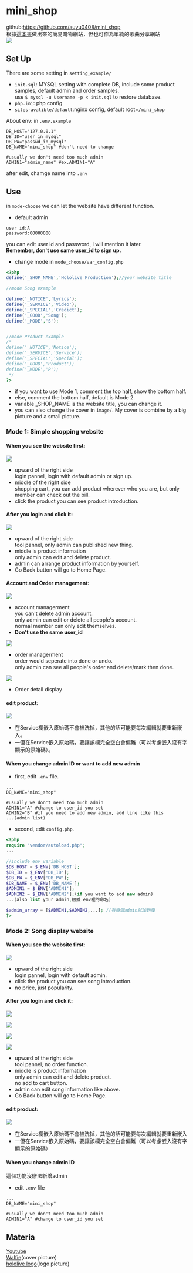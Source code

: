 # mini_shop  
github:https://github.com/auyu0408/mini_shop  
根據[這本書](https://ebook.nlpi.edu.tw/bookdetail/32953)做出來的簡易購物網站，但也可作為單純的歌曲分享網站  
![](https://i.imgur.com/x9eG3gK.png)

## Set Up  
There are some setting in `setting_example/`  
- `init.sql`: MYSQL setting with complete DB, include some product samples, default admin and order samples.  
use `$ mysql -u Username -p < init.sql` to restore database.  
- `php.ini`: php config  
- `sites-avalible/default`:nginx config, default root=`/mini_shop`  

About env: in `.env.example`
```.env
DB_HOST="127.0.0.1"
DB_ID="user_in_mysql"
DB_PW="passwd_in_mysql"
DB_NAME="mini_shop" #don't need to change

#usually we don't need too much admin
ADMIN1="admin_name" #ex.ADMIN1="A"
```
after edit, chamge name into `.env` 
## Use  
in `mode-choose` we can let the website have different function.  
- default admin  
```
user id:A
password:00000000
```
you can edit user id and password, I will mention it later.  
**Remember, don't use same user_id to sign up.**  

- change mode
  in `mode_choose/var_config.php`
```php
<?php
define('_SHOP_NAME','Hololive Production');//your website title

//mode Song example

define('_NOTICE','Lyrics');
define('_SERVICE','Video');
define('_SPECIAL','Credict');	
define('_GOOD','Song');
define('_MODE','S');


//mode Product example
/*
define('_NOTICE','Notice');
define('_SERVICE','Service');
define('_SPECIAL','Special');	
define('_GOOD','Product');
define('_MODE','P');
 */
?>
```
- if you want to use Mode 1, comment the top half, show the bottom half.  
- else, comment the bottom half, default is Mode 2.  
- variable \_SHOP_NAME is the website title, you can change it.
- you can also change the cover in `image/`. My cover is combine by a big picture and a small picture.

### Mode 1: Simple shopping website  
#### When you see the website first:  
![](https://i.imgur.com/eNoG77m.png)
- upward of the right side  
  login pannel, login with default admin or sign up.  
- middle of the right side  
  shopping cart, you can add product wherever who you are, but only member can check out the bill.  
- click the product you can see product introduction.  
#### After you login and click it:
![](https://i.imgur.com/pH79cUC.png)
- upward of the right side  
  tool pannel, only admin can published new thing.  
- middle is product information  
  only admin can edit and delete product.  
- admin can arrange product information by yourself.  
- Go Back button will go to Home Page.
#### Account and Order management:  
![](https://i.imgur.com/soG8tTn.png)
- account managerment  
  you can't delete admin account.  
  only admin can edit or delete all people's account.  
  normal member can only edit themselves.  
- **Don't use the same user_id**  
  
![](https://i.imgur.com/aUidcW4.png)
- order managerment  
  order would seperate into done or undo.  
  only admin can see all people's order and delete/mark then done.  
  
![](https://i.imgur.com/16XORGD.png)
- Order detail display  

#### edit product:
![](https://i.imgur.com/sDpRQcU.png)
- 在Service欄嵌入原始碼不會被洗掉，其他的話可能要每次編輯就要重新嵌入。  
- 一但在Service嵌入原始碼，要讓該欄完全空白會偏難（可以考慮嵌入沒有字顯示的原始碼）。  

#### When you change admin ID or want to add new admin
- first, edit `.env` file.  
```.env
...
DB_NAME="mini_shop"

#usually we don't need too much admin
ADMIN1="A" #change to user_id you set
ADMIN2="B" #if you need to add new admin, add line like this
...(admin list)
```
- second, edit `config.php`.  
```php
<?php
require "vendor/autoload.php";
...

//include env variable
$DB_HOST = $_ENV['DB_HOST'];
$DB_ID = $_ENV['DB_ID'];
$DB_PW = $_ENV['DB_PW'];
$DB_NAME = $_ENV['DB_NAME'];
$ADMIN1 = $_ENV['ADMIN1'];
$ADMIN2 = $_ENV['ADMIN2'];(if you want to add new admin)
...(also list your admin,根據.env裡的命名)

$admin_array = [$ADMIN1,$ADMIN2,...]; //有幾個admin就加到幾
?>
```
### Mode 2: Song display website  
#### When you see the website first:  
![](https://i.imgur.com/1EjlRCm.png)
- upward of the right side  
  login pannel, login with default admin.  
- click the product you can see song introduction.  
- no price, just popularity.
#### After you login and click it:
![](https://i.imgur.com/VQBOLA9.png)

![](https://i.imgur.com/Fni4TnB.png)

![](https://i.imgur.com/x3NBMZ3.png)

![](https://i.imgur.com/nNQzb0D.png)

- upward of the right side  
  tool pannel, no order function.  
- middle is product information  
  only admin can edit and delete product.  
  no add to cart button.  
- admin can edit song information like above.  
- Go Back button will go to Home Page.
#### edit product:
![](https://i.imgur.com/YnGOc5h.png)
- 在Service欄嵌入原始碼不會被洗掉，其他的話可能要每次編輯就要重新嵌入
- 一但在Service嵌入原始碼，要讓該欄完全空白會偏難（可以考慮嵌入沒有字顯示的原始碼）

#### When you change admin ID
這個功能沒辦法新增admin
- edit `.env` file
```.env
...
DB_NAME="mini_shop"

#usually we don't need too much admin
ADMIN1="A" #change to user_id you set
```
## Materia
[Youtube](https://www.youtube.com)  
[Walfie](https://twitter.com/walfieee?s=21)(cover picture)  
[hololive logo](https://en.hololive.tv)(logo picture)
